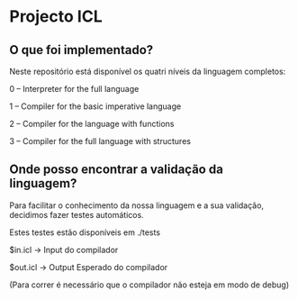 # Projecto ICL

## O que foi implementado?

Neste repositório está disponível os quatri níveis da linguagem completos:

0 – Interpreter for the full language

1 – Compiler for the basic imperative language

2 – Compiler for the language with functions

3 – Compiler for the full language with structures

## Onde posso encontrar a validação da linguagem?

Para facilitar o conhecimento da nossa linguagem e a sua validação,
decidimos fazer testes automáticos. 

Estes testes estão disponíveis em ./tests

$in.icl -> Input do compilador

$out.icl -> Output Esperado do compilador

(Para correr é necessário que o compilador não esteja em modo de debug)
